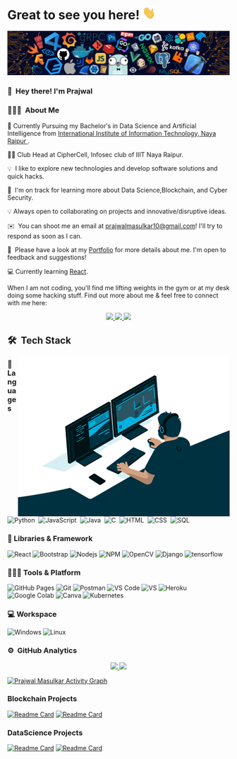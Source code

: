 #  Great to see you here! <img src="/src/wave.gif" width="30px" height="30px">


<a><img src="/src/header_.png"></a>

### 👋 &nbsp;Hey there! I'm Prajwal

### 👨🏻‍💻 &nbsp;About Me

📖 Currently Pursuing my Bachelor's in Data Science and Artificial Intelligence from [International Institute of Information Technology, Naya Raipur
](https://www.iiitnr.ac.in/).

👨‍💻 Club Head at CipherCell, Infosec club of IIIT Naya Raipur.

💡 &nbsp;I like to explore new technologies and develop software solutions and quick hacks.

🌱 &nbsp;I'm on track for learning more about Data Science,Blockchain, and Cyber Security. 

💡 Always open to collaborating on projects and innovative/disruptive ideas. 

✉️ &nbsp;You can shoot me an email at prajwalmasulkar10@gmail.com! I'll try to respond as soon as I can.

📄 &nbsp;Please have a look at my [Portfolio](https://prajwal.on.fleek.co/) for more details about me. I'm open to feedback and suggestions!

💻 Currently learning [React](https://reactjs.org/).

When I am not coding, you'll find me lifting weights in the gym or at my desk doing some hacking stuff. Find out more about me & feel free to connect with me here:


<p align="center">
	<a href="https://www.linkedin.com/in/prajwal19">
		<img src="https://img.shields.io/badge/LinkedIn-0077B5?style=for-the-badge&logo=linkedin&logoColor=white" />
  </a>
  </a>
        <a href="https://prajwal.on.fleek.co">
		<img src="https://img.shields.io/badge/portfolio-1AA260?style=for-the-badge&logo=About.me&logoColor=white" />
	</a>
  <a href="mailto:prajwalmasulkar10@gmail.com">
	<img src="https://img.shields.io/badge/Gmail-D14836?style=for-the-badge&logo=gmail&logoColor=white" />
	</a>
</p>

## 🛠 &nbsp;Tech Stack


<img alt="Hacker" src="/src/giphy.gif" align="right"/>


### 🚀 Languages

![Python](https://img.shields.io/badge/-Python-05122A?style=flat&logo=python)&nbsp;
![JavaScript](https://img.shields.io/badge/-JavaScript-05122A?style=flat&logo=javascript)&nbsp;
![Java](https://img.shields.io/badge/-Java-05122A?style=flat&logo=Java&logoColor=FFA518)&nbsp;
![C](https://img.shields.io/badge/-C-05122A?style=flat&logo=C&logoColor=A8B9CC)&nbsp;
![HTML](https://img.shields.io/badge/-HTML-05122A?style=flat&logo=html5)&nbsp;
![CSS](https://img.shields.io/badge/-CSS-05122A?style=flat&logo=css3)&nbsp;
![SQL](https://img.shields.io/badge/-SQL-05122A?style=flat&logo=mysql)&nbsp;

### 🧩 Libraries & Framework

![React](https://img.shields.io/badge/React-20232A?style=flat&logo=react&logoColor=61DAFB)
![Bootstrap](https://img.shields.io/badge/Bootstrap-563D7C?style=flat&logo=bootstrap&logoColor=white)
![Nodejs](https://img.shields.io/badge/Node.js-339933?style=flat&logo=nodedotjs&logoColor=white)
![NPM](https://img.shields.io/badge/npm-CB3837?style=flat&logo=npm&logoColor=white)
![OpenCV](https://img.shields.io/badge/OpenCV-27338e?style=flat&logo=OpenCV&logoColor=white)
![Django](https://img.shields.io/badge/Django-092E20?style=flat&logo=django&logoColor=white)
![tensorflow](https://img.shields.io/badge/tensorflow-27338e?style=flat&logo=tensorflow&logoColor=white)

### 🧑🏻‍💻 Tools & Platform

![GitHub Pages](https://img.shields.io/badge/GitHub_Pages-100000?style=flat&logo=github&logoColor=white)
![Git](https://img.shields.io/badge/Git-F05032?style=flat&logo=git&logoColor=white)
![Postman](https://img.shields.io/badge/Postman-FF6C37?style=flat&logo=Postman&logoColor=white)
![VS Code](https://img.shields.io/badge/Visual_Studio_Code-0078D4?style=flat&logo=visual%20studio%20code&logoColor=white)
![VS](https://img.shields.io/badge/Visual_Studio-5C2D91?style=flat&logo=visual%20studio&logoColor=white)
![Heroku](https://img.shields.io/badge/Heroku-430098?style=flat&logo=heroku&logoColor=white)
![Google Colab](https://img.shields.io/badge/Colab-F9AB00?style=flat&logo=googlecolab&color=525252)
![Canva](https://img.shields.io/badge/Canva-%2300C4CC.svg?&style=flat&logo=Canva&logoColor=white)
![Kubernetes](https://img.shields.io/badge/kubernetes-326ce5.svg?&style=flat&logo=kubernetes&logoColor=white)

### 💻 Workspace

![Windows](https://img.shields.io/badge/Windows-0078D6?style=flat&logo=windows&logoColor=white)
![Linux](https://img.shields.io/badge/Linux-FCC624?style=flat&logo=linux&logoColor=black)

### ⚙️ &nbsp;GitHub Analytics



<p align="center">
<a href="https://github.com/PrajwalMasulkar">
  <img height="180em" src="https://github-readme-stats-eight-theta.vercel.app/api?username=PrajwalMasulkar&show_icons=true&theme=algolia&include_all_commits=true&count_private=true"/>
  <img height="180em" src="https://github-readme-stats-eight-theta.vercel.app/api/top-langs/?username=PrajwalMasulkar&layout=compact&langs_count=8&theme=algolia"/>
</a>
</p>

<a href="https://github.com/PrajwalMasulkar/github-readme-activity-graph"><img alt="Prajwal Masulkar Activity Graph" src="https://activity-graph.herokuapp.com/graph?username=PrajwalMasulkar&bg_color=0D1117&color=5BCDEC&line=5BCDEC&point=FFFFFF&hide_border=true" /></a>

### Blockchain Projects

[![Readme Card](https://github-readme-stats.vercel.app/api/pin/?username=PrajwalMasulkar&repo=DX&hide_border=true&theme=tokyonight)](https://github.com/PrajwalMasulkar/DX)
[![Readme Card](https://github-readme-stats.vercel.app/api/pin/?username=PrajwalMasulkar&repo=portfolio-site-fleek&hide_border=true&theme=tokyonight)](https://github.com/PrajwalMasulkar//portfolio-site-fleek)

### DataScience Projects

[![Readme Card](https://github-readme-stats.vercel.app/api/pin/?username=PrajwalMasulkar&repo=Project&hide_border=true&theme=tokyonight)](https://github.com/PrajwalMasulkar/Project)
[![Readme Card](https://github-readme-stats.vercel.app/api/pin/?username=PrajwalMasulkar&repo=Sentiment-Analysis-heroku&hide_border=true&theme=tokyonight)](https://github.com/PrajwalMasulkar/Sentiment-Analysis-heroku)

